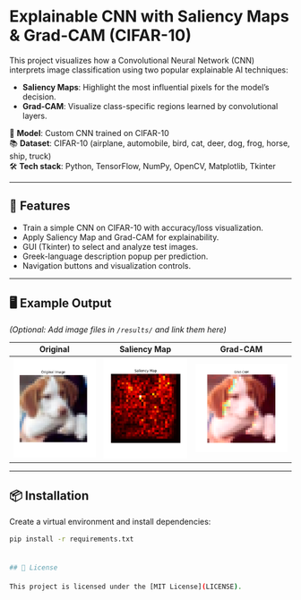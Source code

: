 # Explainable CNN with Saliency Maps & Grad-CAM (CIFAR-10)

This project visualizes how a Convolutional Neural Network (CNN) interprets image classification using two popular explainable AI techniques:

- **Saliency Maps**: Highlight the most influential pixels for the model’s decision.
- **Grad-CAM**: Visualize class-specific regions learned by convolutional layers.

🧠 **Model**: Custom CNN trained on CIFAR-10  
📚 **Dataset**: CIFAR-10 (airplane, automobile, bird, cat, deer, dog, frog, horse, ship, truck)  
🛠️ **Tech stack**: Python, TensorFlow, NumPy, OpenCV, Matplotlib, Tkinter

---

## 🚀 Features

- Train a simple CNN on CIFAR-10 with accuracy/loss visualization.
- Apply Saliency Map and Grad-CAM for explainability.
- GUI (Tkinter) to select and analyze test images.
- Greek-language description popup per prediction.
- Navigation buttons and visualization controls.

---

## 🖥️ Example Output

*(Optional: Add image files in `/results/` and link them here)*

|               Original                   |                Saliency Map              |               Grad-CAM                 |
|------------------------------------------|------------------------------------------|----------------------------------------|
| ![original](results/sample_original.png) | ![saliency](results/sample_saliency.png) | ![gradcam](results/sample_gradcam.png) |

---

## 📦 Installation

Create a virtual environment and install dependencies:

```bash
pip install -r requirements.txt


## 📜 License

This project is licensed under the [MIT License](LICENSE).


